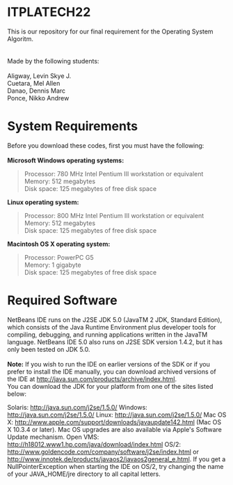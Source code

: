 # ITPLATECH22

This is our repository for our final requirement for the Operating System Algoritm.</br></br>
</br>Made by the following students:
</br></br>Aligway, Levin Skye J.
</br>Cuetara, Mel Allen
</br>Danao, Dennis Marc
</br>Ponce, Nikko Andrew

# System Requirements

Before you download these codes, first you must have the following:</br></br>
<b>Microsoft Windows operating systems:</b>
</br>
>Processor: 780 MHz Intel Pentium III workstation or equivalent</br>
>Memory: 512 megabytes</br>
>Disk space: 125 megabytes of free disk space</br>

<b>Linux operating system:</b>
</br>
>Processor: 800 MHz Intel Pentium III workstation or equivalent</br>
>Memory: 512 megabytes</br>
>Disk space: 125 megabytes of free disk space</br>

<b>Macintosh OS X operating system:</b>
</br>
>Processor: PowerPC G5</br>
>Memory: 1 gigabyte</br>
>Disk space: 125 megabytes of free disk space</br>

# Required Software

NetBeans IDE runs on the J2SE JDK 5.0 (JavaTM 2 JDK, Standard Edition), which consists of the Java Runtime Environment plus developer tools for compiling, debugging, and running applications written in the JavaTM language. NetBeans IDE 5.0 also runs on J2SE SDK version 1.4.2, but it has only been tested on JDK 5.0.
</br></br>
<b>Note:</b> If you wish to run the IDE on earlier versions of the SDK or if you prefer to install the IDE manually, you can download archived versions of the IDE at http://java.sun.com/products/archive/index.html.
</br>
You can download the JDK for your platform from one of the sites listed below:

Solaris: http://java.sun.com/j2se/1.5.0/
Windows: http://java.sun.com/j2se/1.5.0/
Linux: http://java.sun.com/j2se/1.5.0/
Mac OS X: http://www.apple.com/support/downloads/javaupdate142.html (Mac OS X 10.3.4 or later). Mac OS upgrades are also available via Apple's Software Update mechanism.
Open VMS: http://h18012.www1.hp.com/java/download/index.html
OS/2: http://www.goldencode.com/company/software/j2se/index.html or http://www.innotek.de/products/javaos2/javaos2general_e.html.
If you get a NullPointerException when starting the IDE on OS/2, try changing the name of your JAVA_HOME/jre directory to all capital letters.
